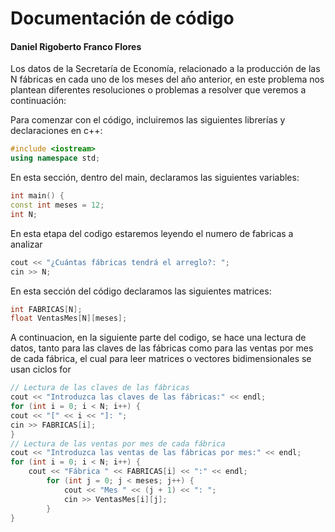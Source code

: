 # Documentación de código

  #### Daniel Rigoberto Franco Flores
Los datos de la Secretaría de Economía, relacionado a la producción de las N fábricas en cada uno de los meses del año anterior, en este problema nos plantean diferentes resoluciones o problemas a resolver que veremos a continuación:

Para comenzar con el código, incluiremos las siguientes librerías y declaraciones en c++:
```cpp
#include <iostream>
using namespace std;
```
En esta sección, dentro del main, declaramos las siguientes variables:
```cpp
int main() {
const int meses = 12;
int N;
```
En esta etapa del codigo estaremos leyendo el numero de fabricas a analizar
```cpp
cout << "¿Cuántas fábricas tendrá el arreglo?: ";
cin >> N;
```
En esta sección del código declaramos las siguientes matrices:
```cpp
int FABRICAS[N];
float VentasMes[N][meses];
```
A continuacion, en la siguiente parte del codigo, se hace una lectura de datos, tanto para las claves de las fábricas como para las ventas por mes de cada fábrica, el cual para leer matrices o vectores bidimensionales se usan ciclos for
```cpp
// Lectura de las claves de las fábricas
cout << "Introduzca las claves de las fábricas:" << endl;
for (int i = 0; i < N; i++) {
cout << "[" << i << "]: ";
cin >> FABRICAS[i];
}
// Lectura de las ventas por mes de cada fábrica
cout << "Introduzca las ventas de las fábricas por mes:" << endl;
for (int i = 0; i < N; i++) {
	cout << "Fábrica " << FABRICAS[i] << ":" << endl;
		for (int j = 0; j < meses; j++) {
			cout << "Mes " << (j + 1) << ": ";
			cin >> VentasMes[i][j];
		}
}
```
<!--stackedit_data:
eyJoaXN0b3J5IjpbLTEwOTAwMTAyODYsNDk3ODE4ODEwLC02Mz
U0ODQyNDUsMTUwNDM0MjYwMCw3NzgwODQyMzIsLTY4NTU0Njcz
NywtMTIzMTQwMDgxNSwtMTMyNjc1NjgwMywtNjc5MTg5MTIyLC
0yODAwNjc0NzUsLTE2Mjg5MTkzODcsLTcyMzI5ODc1MiwtMTQy
NjgxNTkxNSwtMTk1MTEyMzgyNiwtOTU4MzczOTAsLTEwNjg5ND
I4MCwtMTc0NjAyOTI2LC0yMDg4NzQ2NjEyLDI2MzgzNjkwOSw0
NzA4MjUwNzNdfQ==
-->